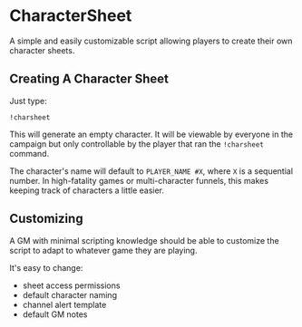 # CharacterSheet

A simple and easily customizable script allowing players to create their own
character sheets.

## Creating A Character Sheet

Just type:

`!charsheet`

This will generate an empty character. It will be viewable by everyone in the
campaign but only controllable by the player that ran the `!charsheet` command.

The character's name will default to `PLAYER_NAME #X`, where `X` is a sequential
number. In high-fatality games or multi-character funnels, this makes keeping
track of characters a little easier.

## Customizing

A GM with minimal scripting knowledge should be able to customize the script to
adapt to whatever game they are playing.

It's easy to change:
- sheet access permissions
- default character naming
- channel alert template
- default GM notes
